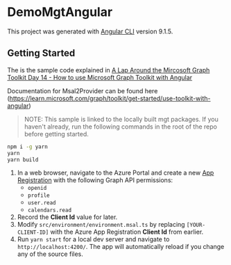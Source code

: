 # DemoMgtAngular

This project was generated with [Angular CLI](https://github.com/angular/angular-cli) version 9.1.5.

## Getting Started
The is the sample code explained in [A Lap Around the Mircosoft Graph Toolkit Day 14 - How to use Microsoft Graph Toolkit with Angular](https://developer.microsoft.com/en-us/graph/blogs/a-lap-around-microsoft-graph-toolkit-day-14-using-microsoft-graph-toolkit-with-angular/)

Documentation for Msal2Provider can be found here (https://learn.microsoft.com/graph/toolkit/get-started/use-toolkit-with-angular)

> NOTE: This sample is linked to the locally built mgt packages. If you haven't already, run the following commands in the root of the repo before getting started.
```bash
npm i -g yarn
yarn
yarn build
```

1. In a web browser, navigate to the Azure Portal and create a new [App Registration](http://aka.ms/AppRegistrations) with the following Graph API permissions:
    * `openid`
    * `profile`
    * `user.read`
    * `calendars.read`
1. Record the **Client Id** value for later.
1. Modify `src/environment/environment.msal.ts` by replacing `[YOUR-CLIENT-ID]` with the Azure App Registration **Client Id** from earlier.
1. Run `yarn start` for a local dev server and navigate to `http://localhost:4200/`. The app will automatically reload if you change any of the source files.
